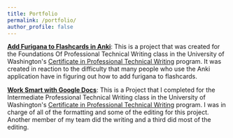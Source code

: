 ```yaml
---
title: Portfolio
permalink: /portfolio/
author_profile: false
---
```

[**Add Furigana to Flashcards in Anki**](/portfolio/anki/): This is a project that was created for the Foundations Of Professional Technical Writing class in the University of Washington's [Certificate in Professional Technical Writing](https://www.pce.uw.edu/certificates/professional-technical-writing) program. It was created in reaction to the difficulty that many people who use the Anki application have in figuring out how to add furigana to flashcards.

[**Work Smart with Google Docs**](https://docs.google.com/document/d/13lL1eya2ExqIiyktEa8ess9LYzUCPbS5tNVtqyblsGo/edit?usp=sharing): This is a Project that I completed for the Intermediate Professional Technical Writing class in the University of Washington's [Certificate in Professional Technical Writing](https://www.pce.uw.edu/certificates/professional-technical-writing) program. I was in charge of all of the formatting and some of the editing for this project. Another member of my team did the writing and a third did most of the editing.